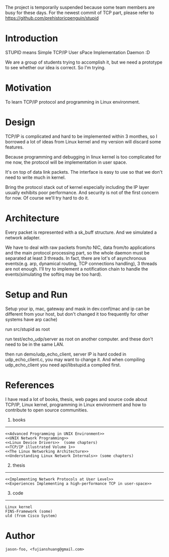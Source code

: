 The project is temporarily suspended because some team members are busy for these days.
For the newest commit of TCP part, please refer to https://github.com/prehistoricpenguin/stupid

Introduction
============

STUPID means Simple TCP/IP User sPace Implementation Daemon :D

We are a group of students trying to accomplish it, but we need a prototype to
see whether our idea is correct. So I'm trying.

Motivation
==========

To learn TCP/IP protocol and programming in Linux environment.

Design
======

TCP/IP is complicated and hard to be implemented within 3 monthes, so I borrowed
a lot of ideas from Linux kernel and my version will discard some features.

Because programming and debugging in linux kernel is too complicated for me now,
the protocol will be implementation in user space.

It's on top of data link packets. The interface is easy to use so that we don't
need to write much in kernel.

Bring the protocol stack out of kernel especially including the IP layer
usually exhibits poor performance. And security is not of the first concern for
now. Of course we'll try hard to do it.

Architecture
============

Every packet is represented with a sk_buff structure. And we simulated a network
adapter.

We have to deal with raw packets from/to NIC, data from/to applications
and the main protocol processing part, so the whole daemon must be separated at least
3 threads. In fact, there are lot's of asynchronous events(e.g. arp, dynamical
routing, TCP connections handling), 3 threads are not enough. I'll try to
implement a notification chain to handle the events(simulating the softirq may
be too hard).

Setup and Run
=============

Setup your ip, mac, gateway and mask in dev.conf(mac and ip can be different
from your host, but don't changed it too frequently for other systems have arp
cache)

run src/stupid as root

run test/echo_udp/server as root on another computer. and these don't need to be
in the same LAN.

then run demo/udp_echo_client, server IP is hard coded in udp_echo_client.c, you
may want to change it. And when compiling udp_echo_client you need
api/libstupid.a compiled first.

References
==========

I have read a lot of books, thesis, web pages and source code about TCP/IP,
Linux kernel, programming in Linux environment and how to contribute to open
source communities.

1) books
--------
    <<Advanced Programming in UNIX Environment>>
    <<UNIX Network Programming>>
    <<Linux Device Drivers>>  (some chapters)
    <<TCP/IP illustrated Volume 1>>
    <<The Linux Networking Architecture>>
    <<Understanding Linux Network Internals>> (some chapters)
    
2) thesis
---------
    <<Implementing Network Protocols at User Level>>
    <<Experiences Implementing a high-performance TCP in user-space>>

3) code
-------
    Linux kernel
    FINS-Framework (some)
    uld (from Cisco System)

Author
======
    jason-foo, <fujianshuang@gmail.com>

